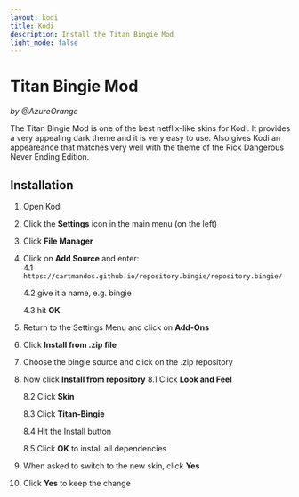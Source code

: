 ```yaml
---
layout: kodi
title: Kodi
description: Install the Titan Bingie Mod
light_mode: false
---
```


# Titan Bingie Mod
_by @AzureOrange_

The Titan Bingie Mod is one of the best netflix-like skins for Kodi. It provides a very appealing dark theme and it is very easy to use. Also gives Kodi an appeareance that matches very well with the theme of the Rick Dangerous Never Ending Edition.

## Installation

1. Open Kodi
2. Click the **Settings** icon in the main menu (on the left)
3. Click **File Manager**
4. Click on **Add Source** and enter:   
    4.1 ` https://cartmandos.github.io/repository.bingie/repository.bingie/ `   

    4.2 give it a name, e.g. bingie   

    4.3 hit **OK**
5. Return to the Settings Menu and click on **Add-Ons**
6. Click **Install from .zip file**
7. Choose the bingie source and click on the .zip repository
8. Now click **Install from repository** 
    8.1 Click **Look and Feel**   

    8.2 Click **Skin**   
    
    8.3 Click **Titan-Bingie**   

    8.4 Hit the Install button   
    
    8.5 Click **OK** to install all dependencies
9. When asked to switch to the new skin, click **Yes**
10. Click **Yes** to keep the change